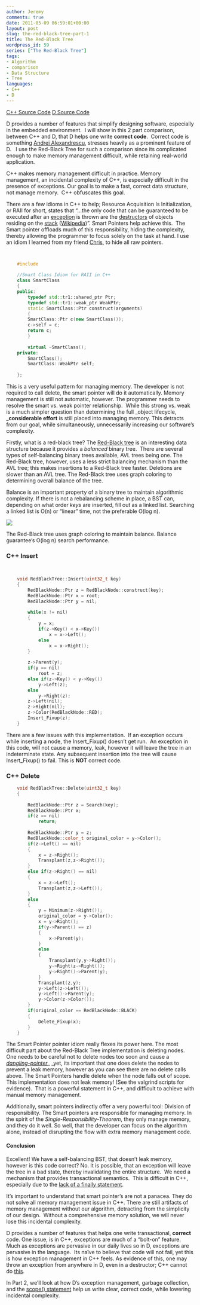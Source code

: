 ```yaml
---
author: Jeremy
comments: true
date: 2011-05-09 06:59:01+00:00
layout: post
slug: the-red-black-tree-part-1
title: The Red-Black Tree
wordpress_id: 59
series: ["The Red-Black Tree"]
tags:
- Algorithm
- comparison
- Data Structure
- Tree
languages:
- C++
- D
---
```


[C++ Source Code](https://bitbucket.org/jwright/cse310-red-black-tree/overview)
[D Source Code](https://bitbucket.org/jwright/red-black-tree-d)

D provides a number of features that simplify designing software, especially in the embedded environment.  I will show in this 2 part comparison, between C++ and D, that D helps one write **correct code**.  Correct code is something [Andrei Alexandrescu](http://erdani.com/), stresses heavily as a prominent feature of D.   I use the Red-Black Tree for such a comparison since its complicated enough to make memory management difficult, while retaining real-world application.

<!--more-->

C++ makes memory management difficult in practice. Memory management, an incidental complexity of C++, is especially difficult in the presence of exceptions. Our goal is to make a fast, correct data structure, not manage memory.  C++ obfuscates this goal. 

There are a few idioms in C++ to help; Resource Acquisition Is Initialization, or RAII for short, states that “…the only code that can be guaranteed to be executed after an [exception](http://en.wikipedia.org/wiki/Exception_handling) is thrown are the [destructors](http://en.wikipedia.org/wiki/Destructor_%28computer_science%29) of objects residing on the [stack](http://en.wikipedia.org/wiki/Stack_%28data_structure%29) ([Wikipedia](http://en.wikipedia.org/wiki/Resource_Acquisition_Is_Initialization))”. Smart Pointers help achieve this.  The Smart pointer offloads much of this responsibility, hiding the complexity, thereby allowing the programmer to focus solely on the task at hand. I use an idiom I learned from my friend [Chris](http://www.chrisanderman.com/), to hide all raw pointers.
```cpp

    
    #include 
    
    //Smart Class Idiom for RAII in C++
    class SmartClass
    {
    public:
        typedef std::tr1::shared_ptr Ptr;
        typedef std::tr1::weak_ptr WeakPtr;
        static SmartClass::Ptr construct(arguments)
        {
    	SmartClass::Ptr c(new SmartClass());
    	c->self = c;
    	return c;
        }
    
        virtual ~SmartClass();
    private:
        SmartClass();
        SmartClass::WeakPtr self;
    
    };
```


This is a very useful pattern for managing memory. The developer is not
required to call delete, the smart pointer will do it automatically. Memory
management is still not automatic, however. The programmer needs to resolve
the smart vs. weak pointer relationship.  While this strong vs. weak is a much
simpler question than determining the full _object lifecycle, _**considerable
effort** is still placed into managing memory. This detracts from our goal,
while simultaneously, unnecessarily increasing our software’s complexity.

Firstly, what is a red-black tree? The [Red-Black tree](http://en.wikipedia.org/wiki/Red-black_tree) is an interesting data
structure because it provides a _balanced_ binary tree.  There are several
types of self-balancing binary trees available, AVL trees being one. The
Red-Black tree, however, uses a less strict balancing mechanism than the AVL
tree; this makes insertions to a Red-Black tree faster. Deletions are slower
than an AVL tree. The Red-Black tree uses graph coloring to determining
overall balance of the tree.

Balance is an important property of a binary tree to maintain algorithmic
complexity. If there is not a rebalancing scheme in place, a BST can,
depending on what order _keys_ are inserted, fill out as a linked list.
Searching a linked list is O(n) or “linear” time, not the preferable O(log n).

[![](http://scienceblogs.com/goodmath/upload/2007/01/unbalanced-trees.jpg)](http://scienceblogs.com/goodmath/2009/11/advanced_haskell_data_structur.php)

The Red-Black tree uses graph coloring to maintain balance. Balance guarantee’s O(log n) search performance.


### C++ Insert

```cpp

    
    void RedBlackTree::Insert(uint32_t key)
    {
        RedBlackNode::Ptr z = RedBlackNode::construct(key);
        RedBlackNode::Ptr x = root;
        RedBlackNode::Ptr y = nil;
    
        while(x != nil)
        {
            y = x;
            if(z->Key() < x->Key())
                x = x->Left();
            else
                x = x->Right();
        }
    
        z->Parent(y);
        if(y == nil)
            root = z;
        else if(z->Key() < y->Key())
            y->Left(z);
        else
            y->Right(z);
        z->Left(nil);
        z->Right(nil);
        z->Color(RedBlackNode::RED);
        Insert_Fixup(z);
    }
```


There are a few issues with this implementation.  If an exception occurs while inserting a node, the Insert_Fixup() doesn’t get run.  An exception in this code, will not cause a memory, leak, however it will leave the tree in an indeterminate state. Any subsequent insertion into the tree will cause Insert_Fixup() to fail. This is **NOT** correct code.


### C++ Delete


```cpp    
    void RedBlackTree::Delete(uint32_t key)
    {
    
        RedBlackNode::Ptr z = Search(key);
        RedBlackNode::Ptr x;
        if(z == nil)
            return;
    
        RedBlackNode::Ptr y = z;
        RedBlackNode::color_t original_color = y->Color();
        if(z->Left() == nil)
        {
            x = z->Right();
            Transplant(z,z->Right());
        }
        else if(z->Right() == nil)
        {
            x = z->Left();
            Transplant(z,z->Left());
        }
        else
        {
            y = Minimum(z->Right());
            original_color = y->Color();
            x = y->Right();
            if(y->Parent() == z)
            {
                x->Parent(y);
            }
            else
            {
                Transplant(y,y->Right());
                y->Right(z->Right());
                y->Right()->Parent(y);
            }
            Transplant(z,y);
            y->Left(z->Left());
            y->Left()->Parent(y);
            y->Color(z->Color());
        }
        if(original_color == RedBlackNode::BLACK)
        {
            Delete_Fixup(x);
        }
    }
```


The Smart Pointer pointer idiom really flexes its power here. The most difficult part about the Red-Black Tree implementation is deleting nodes. One needs to be careful not to delete nodes too soon and cause a [_dangling-pointer_](http://en.wikipedia.org/wiki/Dangling_pointer)_ _yet, its important that one does delete the nodes to prevent a leak memory, however as you can see there are no delete calls above. The Smart Pointers handle delete when the node falls out of scope.  This implementation does not leak memory! (See the valgrind scripts for evidence).  That is a powerful statement in C++, and difficult to achieve with manual memory management. 

Additionally, smart pointers indirectly offer a very powerful tool: Division of responsibility. The Smart pointers are responsible for managing memory. In the spirit of the _Single-Responsibility-Theorem_, they only manage memory, and they do it well. So well, that the developer can focus on the algorithm alone, instead of disrupting the flow with extra memory management code. 


#### Conclusion


Excellent! We have a self-balancing BST, that doesn’t leak memory, however is this code correct? No. It is possible, that an exception will leave the tree in a bad state, thereby invalidating the entire structure.  We need a mechanism that provides transactional semantics.  This is difficult in C++, especially due to the [lack of a finally statement](http://en.wikipedia.org/wiki/Exception_handling_syntax#C.2B.2B).

It’s important to understand that smart pointer’s are not a panacea. They do not solve all memory management issue in C++. There are still artifacts of memory management without our algorithm, detracting from the simplicity of our design.  Without a comprehensive memory solution, we will never lose this incidental complexity.

D provides a number of features that helps one write transactional, **correct** code. One issue, is in C++, exceptions are much of a “bolt-on” feature.  Much as exceptions are pervasive in our daily lives so in D, exceptions are pervasive in the language.  Its naïve to believe that code will not fail, yet this is how exception management in C++ feels. As evidence of this, one may throw an exception from anywhere in D, even in a destructor; C++ cannot do [this](http://www.parashift.com/c++-faq-lite/exceptions.html#faq-17.9).

In Part 2, we’ll look at how D’s exception management, garbage collection, and the [scope() statement](http://www.d-programming-language.org/exception-safe.html) help us write clear, correct code, while lowering incidental complexity.
